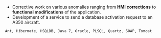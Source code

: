 - Corrective work on various anomalies ranging from **HMI corrections** to **functional modifications** of the application.
- Development of a service to send a database activation request to an A350 aircraft.

```text
Ant, Hibernate, HSQLDB, Java 7, Oracle, PLSQL, Quartz, SOAP, Tomcat
```